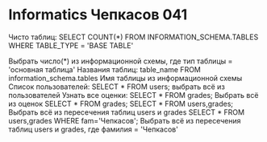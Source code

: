 # Informatics Чепкасов 041


Чисто таблиц: SELECT COUNT(*) FROM INFORMATION_SCHEMA.TABLES WHERE TABLE_TYPE = 'BASE TABLE'


Выбрать число(*) из информационной схемы, где тип таблицы = 'основная таблица'
  Названия таблиц: table_name FROM information_schema.tables
  Имя таблицы из информационной схемы
  Список пользователей: SELECT * FROM users;
  выбрать всё из пользователей
  Узнать все оценки: SELECT * FROM grades;
  Выбрать всё из оценок
  SELECT * FROM grades;
  SELECT * FROM users,grades;
  Выбрать всё из пересечения таблиц users и grades
  SELECT * FROM users,grades WHERE fam='Чепкасов';
  Выбрать всё из пересечения таблиц users и grades, где фамилия = 'Чепкасов'
